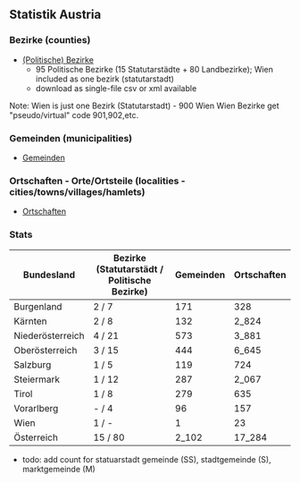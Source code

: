 

## Statistik Austria

### Bezirke (counties)

- [(Politische) Bezirke](https://www.statistik.at/web_de/klassifikationen/regionale_gliederungen/politische_bezirke)
    - 95 Politische Bezirke (15 Statutarstädte + 80 Landbezirke); Wien included as one bezirk (statutarstadt)
    - download as single-file csv or xml available

Note: Wien is just one Bezirk (Statutarstadt) - 900 Wien
Wien Bezirke get "pseudo/virtual" code 901,902,etc.

### Gemeinden (municipalities)

- [Gemeinden](https://www.statistik.at/web_de/klassifikationen/regionale_gliederungen/gemeinden)

### Ortschaften - Orte/Ortsteile (localities - cities/towns/villages/hamlets)

- [Ortschaften](http://www.statistik.at/web_de/klassifikationen/regionale_gliederungen/ortschaften)


### Stats

Bundesland       | Bezirke (Statutarstädt / Politische Bezirke) | Gemeinden | Ortschaften
---------------- | ---------- | ----- |--------
Burgenland       |  2  /  7   |  171  |    328
Kärnten          |  2  /  8   |  132  |  2_824
Niederösterreich |  4  / 21   |  573  |  3_881
Oberösterreich   |  3  / 15   |  444  |  6_645
Salzburg         |  1  /  5   |  119  |    724
Steiermark       |  1  / 12   |  287  |  2_067
Tirol            |  1  /  8   |  279  |    635
Vorarlberg       |  -  /  4   |   96  |    157
Wien             |  1  /  -   |    1  |     23
Österreich       |  15 / 80   | 2_102 | 17_284

- todo: add count for statuarstadt gemeinde (SS), stadtgemeinde (S), marktgemeinde (M)



